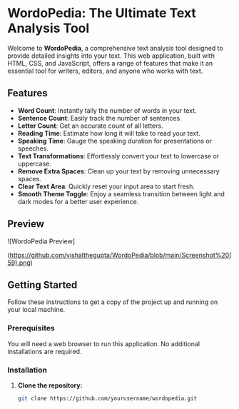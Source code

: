 # WordoPedia: The Ultimate Text Analysis Tool

Welcome to **WordoPedia**, a comprehensive text analysis tool designed to provide detailed insights into your text. This web application, built with HTML, CSS, and JavaScript, offers a range of features that make it an essential tool for writers, editors, and anyone who works with text.

## Features

- **Word Count**: Instantly tally the number of words in your text.
- **Sentence Count**: Easily track the number of sentences.
- **Letter Count**: Get an accurate count of all letters.
- **Reading Time**: Estimate how long it will take to read your text.
- **Speaking Time**: Gauge the speaking duration for presentations or speeches.
- **Text Transformations**: Effortlessly convert your text to lowercase or uppercase.
- **Remove Extra Spaces**: Clean up your text by removing unnecessary spaces.
- **Clear Text Area**: Quickly reset your input area to start fresh.
- **Smooth Theme Toggle**: Enjoy a seamless transition between light and dark modes for a better user experience.

## Preview

![WordoPedia Preview]

(https://github.com/vishalthegupta/WordoPedia/blob/main/Screenshot%20(59).png) 



## Getting Started

Follow these instructions to get a copy of the project up and running on your local machine.

### Prerequisites

You will need a web browser to run this application. No additional installations are required.

### Installation

1. **Clone the repository:**
   ```bash
   git clone https://github.com/yourusername/wordopedia.git


